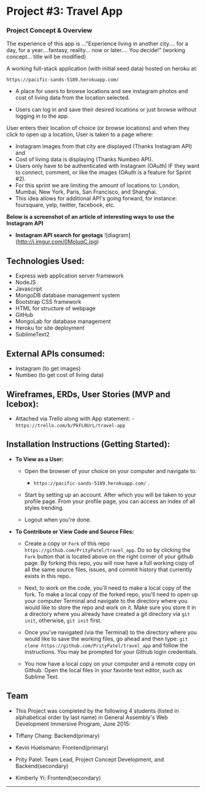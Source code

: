 # Project #3: Travel App

###  Project Concept & Overview

The experience of this app is …"Experience living in another city…. for a day, for a year….fantasy, reality... now or later…. You decide!” (working concept… title will be modified)

A working full-stack application (with initial seed data) hosted on heroku at:

  `https://pacific-sands-5189.herokuapp.com/`

  - A place for users to browse locations and see instagram photos and cost of living data from the location selected.

  - Users can log in and save their desired locations or just browse without logging in to the app.

User enters their location of choice (or browse locations) and when they click to open up a location, User is taken to a page where:
  - Instagram images from that city are displayed (Thanks Instagram API) and
  - Cost of living data is displaying (Thanks Numbeo API).
  - Users only have to be authenticated with Instagram (OAuth) IF they want to connect, comment, or like the images (OAuth is a feature for Sprint #2).
  - For this sprint we are limiting the amount of locations to: London, Mumbai, New York, Paris, San Francisco, and Shanghai.
  - This idea allows for additional API's going forward, for instance: foursquare, yelp, twitter, facebook, etc.

**Below is a screenshot of an article of interesting ways to use the Instagram API**

* **Instagram API search for geotags**
 ![diagram] (http://i.imgur.com/0MoluqC.jpg)


## Technologies Used:
  - Express web application server framework
  - NodeJS
  - Javascript
  - MongoDB database management system
  - Bootstrap CSS framework
  - HTML for structure of webpage
  - GitHub
  - MongoLab for database management
  - Heroku for site deployment
  - SublimeText2

## External APIs consumed:
  - Instagram (to get images)
  - Numbeo (to get cost of living data)

## Wireframes, ERDs, User Stories (MVP and Icebox):

  -  Attached via Trello along with App statement:
    - `https://trello.com/b/PkFL0UrL/travel-app`

## Installation Instructions (Getting Started):

  - **To View as a User:**

    - Open the browser of your choice on your computer and navigate to:
      - `https://pacific-sands-5189.herokuapp.com/` .

    - Start by setting up an account. After which you will be taken to your profile page. From your profile page, you can access an index of all styles trending.

    - Logout when you're done.

  - **To Contribute or View Code and Source Files:**

    - Create a copy or `Fork` of this repo `https://github.com/PrityPatel/travel_app`. Do so by clicking the `Fork`  button that is located above on the right corner of your github page. By forking this repo, you will now have a full working copy of all the same source files, issues, and commit history that currently exists in this repo.

    - Next, to work on the code, you'll need to make a local copy of the fork. To make a local copy of the forked repo, you'll need to open up your computer Terminal and navigate to the directory where you would like to store the repo and work on it. Make sure you store it in a directory where you already have created a git directory via `git init`, otherwise, `git init` first.

    - Once you've navigated (via the Terminal) to the directory where you would like to save the working files, go ahead and then type: `git clone https://github.com/PrityPatel/travel_app` and follow the instructions. You may be prompted for your Github login credentials.

    - You now have a local copy on your computer and a remote copy on Github. Open the local files in your favorite text editor, such as Sublime Text.


## Team
  - This Project was completed by the following 4 students (listed in alphabetical order by last name) in General Assembly's Web Development Immersive Program, June 2015:

   - Tiffany Chang: Backend(primary)
   - Kevin Huelsmann: Frontend(primary)
   - Prity Patel: Team Lead, Project Concept Development, and Backend(secondary)
   - Kimberly Yi: Frontend(secondary)
---

